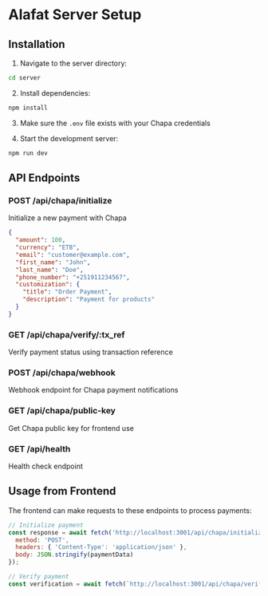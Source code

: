 
# Alafat Server Setup

## Installation

1. Navigate to the server directory:
```bash
cd server
```

2. Install dependencies:
```bash
npm install
```

3. Make sure the `.env` file exists with your Chapa credentials

4. Start the development server:
```bash
npm run dev
```

## API Endpoints

### POST /api/chapa/initialize
Initialize a new payment with Chapa
```json
{
  "amount": 100,
  "currency": "ETB",
  "email": "customer@example.com",
  "first_name": "John",
  "last_name": "Doe",
  "phone_number": "+251911234567",
  "customization": {
    "title": "Order Payment",
    "description": "Payment for products"
  }
}
```

### GET /api/chapa/verify/:tx_ref
Verify payment status using transaction reference

### POST /api/chapa/webhook
Webhook endpoint for Chapa payment notifications

### GET /api/chapa/public-key
Get Chapa public key for frontend use

### GET /api/health
Health check endpoint

## Usage from Frontend

The frontend can make requests to these endpoints to process payments:

```javascript
// Initialize payment
const response = await fetch('http://localhost:3001/api/chapa/initialize', {
  method: 'POST',
  headers: { 'Content-Type': 'application/json' },
  body: JSON.stringify(paymentData)
});

// Verify payment
const verification = await fetch(`http://localhost:3001/api/chapa/verify/${tx_ref}`);
```
